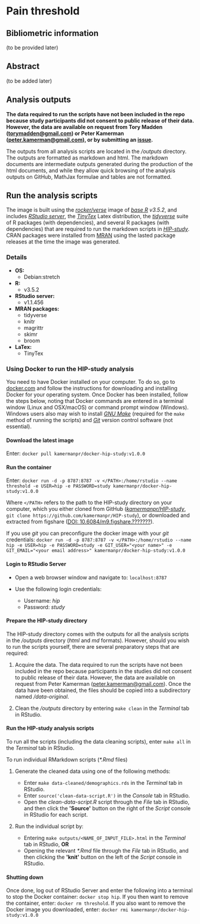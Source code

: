 # Pain threshold

## Bibliometric information
(to be provided later)

## Abstract
(to be added later)

## Analysis outputs

**The data required to run the scripts have not been included in the repo because study participants did not consent to public release of their data. However, the data are available on request from Tory Madden (torymadden@gmail.com) or Peter Kamerman (peter.kamerman@gmail.com), or by submitting an [issue](https://github.com/kamermanpr/HIP-study/issues).**

The outputs from all analysis scripts are located in the _/outputs_ directory. The outputs are formatted as markdown and html. The markdown documents are intermediate outputs generated during the production of the html documents, and while they allow quick browsing of the analysis outputs on GitHub, MathJax formulae and tables are not formatted. 

## Run the analysis scripts

The image is built using the [_rocker/verse_](https://hub.docker.com/r/rocker/verse/) image of [_base R_](https://cran.r-project.org/) _v3.5.2_, and includes [_RStudio server_](https://www.rstudio.com/products/rstudio/#Server), the [_TinyTex_](https://yihui.name/tinytex/) Latex distribution, the [_tidyverse_](https://www.tidyverse.org/) suite of R packages (with dependencies), and several R packages (with dependencies) that are required to run the markdown scripts in [_HIP-study_](https://github.com/kamermanpr/HIP-study.git). CRAN packages were installed from [MRAN](https://mran.microsoft.com/timemachine) using the lasted package releases at the time the image was generated.

### Details
- **OS:**  
    - Debian:stretch
- **R:**  
    - v3.5.2 
- **RStudio server:**  
    - v1.1.456 
- **MRAN packages:**  
    - tidyverse
    - knitr
    - magrittr
    - skimr
    - broom
- **LaTex:**   
    - TinyTex

### Using Docker to run the HIP-study analysis

You need to have Docker installed on your computer. To do so, go to [docker.com](https://www.docker.com/community-edition#/download) and follow the instructions for downloading and installing Docker for your operating system. Once Docker has been installed, follow the steps below, noting that Docker commands are entered in a terminal window (Linux and OSX/macOS) or command prompt window (Windows). Windows users also may wish to install [_GNU Make_](http://gnuwin32.sourceforge.net/downlinks/make.php) (required for the `make` method of running the scripts) and [_Git_](https://gitforwindows.org/) version control software (not essential). 

#### Download the latest image

Enter: `docker pull kamermanpr/docker-hip-study:v1.0.0`

#### Run the container

Enter: `docker run -d -p 8787:8787 -v </PATH>:/home/rstudio --name threshold -e USER=hip -e PASSWORD=study kamermanpr/docker-hip-study:v1.0.0`

Where `</PATH>` refers to the path to the HIP-study directory on your computer, which you either cloned from GitHub ([_kamermanpr/HIP-study_](https://github.com/kamermanpr/HIP-study.git), `git clone https://github.com/kamermanpr/HIP-study`), or downloaded and extracted from figshare ([DOI: 10.6084/m9.figshare.???????](https://doi.org/10.6084/m9.figshare.???????)).

If you use _git_ you can preconfigure the docker image with your _git_ credentials: `docker run -d -p 8787:8787 -v </PATH>:/home/rstudio --name hip -e USER=hip -e PASSWORD=study -e GIT_USER="<your name>" -e GIT_EMAIL="<your email address>" kamermanpr/docker-hip-study:v1.0.0`

#### Login to RStudio Server

- Open a web browser window and navigate to: `localhost:8787`

- Use the following login credentials: 
    - Username: _hip_	
    - Password: _study_
    
#### Prepare the HIP-study directory

The HIP-study directory comes with the outputs for all the analysis scripts in the _/outputs_ directory (_html_ and *md* formats). However, should you wish to run the scripts yourself, there are several preparatory steps that are required:  

1. Acquire the data. The data required to run the scripts have not been included in the repo because participants in the studies did not consent to public release of their data. However, the data are available on request from Peter Kamerman (peter.kamerman@gmail.com). Once the data have been obtained, the files should be copied into a subdirectory named _/data-original_.

2. Clean the _/outputs_ directory by entering `make clean` in the _Terminal_ tab in RStudio.

#### Run the HIP-study analysis scripts

To run all the scripts (including the data cleaning scripts), enter `make all` in the _Terminal_ tab in RStudio. 

To run individual RMarkdown scripts (_\*.Rmd_ files)

1. Generate the cleaned data using one of the following methods:  
    - Enter `make data-cleaned/demographics.rds` in the _Terminal_ tab in RStudio.  
    - Enter `source('clean-data-script.R')` in the _Console_ tab in RStudio.  
    - Open the _clean-data-script.R_ script through the _File_ tab in RStudio, and then click the **'Source'** button on the right of the _Script_ console in RStudio for each script.
    
2. Run the individual script by:  
    - Entering `make outputs/<NAME_OF_INPUT_FILE>.html` in the _Terminal_ tab in RStudio, **OR**
    - Opening the relevant _\*.Rmd_ file through the _File_ tab in RStudio, and then clicking the **'knit'** button on the left of the _Script_ console in RStudio. 

#### Shutting down

Once done, log out of RStudio Server and enter the following into a terminal to stop the Docker container: `docker stop hip`. If you then want to remove the container, enter: `docker rm threshold`. If you also want to remove the Docker image you downloaded, enter: `docker rmi kamermanpr/docker-hip-study:v1.0.0`

